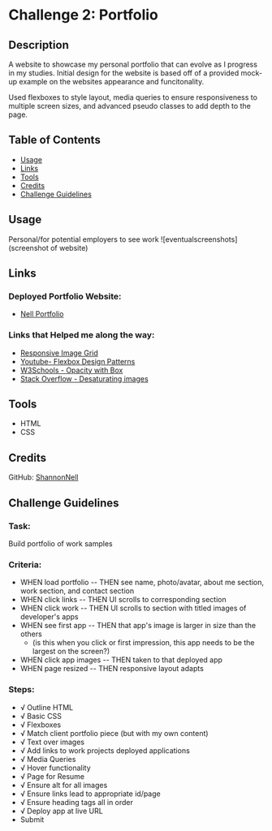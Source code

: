 # Challenge 2: Portfolio

## Description
A website to showcase my personal portfolio that can evolve as I progress in my studies. Initial design for the website is based off of a provided mock-up example on the websites appearance and funcitonality.

Used flexboxes to style layout, media queries to ensure responsiveness to multiple screen sizes, and advanced pseudo classes to add depth to the page.

## Table of Contents

* [Usage](#usage)
* [Links](#links)
* [Tools](#tools)
* [Credits](#credits)
* [Challenge Guidelines](#challenge-guidelines)

## Usage
Personal/for potential employers to see work
![eventualscreenshots] (screenshot of website)

## Links

### Deployed Portfolio Website:
* [Nell Portfolio](https://shannonnell.github.io/UoT-coding-challenge2/)
### Links that Helped me along the way:
* [Responsive Image Grid](https://www.w3schools.com/howto/howto_css_image_grid_responsive.asp)
* [Youtube- Flexbox Design Patterns](https://www.youtube.com/watch?v=vQAvjof1oe4) 
* [W3Schools - Opacity with Box](https://www.w3schools.com/howto/tryit.asp?filename=tryhow_css_image_overlay_opacity)
* [Stack Overflow - Desaturating images](https://stackoverflow.com/questions/22994810/how-do-i-desaturate-and-saturate-an-image-using-css) 

## Tools
* HTML
* CSS

## Credits
GitHub: [ShannonNell](https://github.com/ShannonNell)

## Challenge Guidelines
### Task:
Build portfolio of work samples

### Criteria:
- WHEN load portfolio -- THEN see name, photo/avatar, about me section, work section, and contact section
- WHEN click links -- THEN UI scrolls to corresponding section
- WHEN click work -- THEN UI scrolls to section with titled images of developer's apps
- WHEN see first app -- THEN that app's image is larger in size than the others
    - (is this when you click or first impression, this app needs to be the largest on the screen?)
- WHEN click app images -- THEN taken to that deployed app
- WHEN page resized -- THEN responsive layout adapts

### Steps:
- √ Outline HTML
- √ Basic CSS
- √ Flexboxes
- √ Match client portfolio piece (but with my own content)
- √ Text over images
- √ Add links to work projects deployed applications
- √ Media Queries
- √ Hover functionality
- √ Page for Resume
- √ Ensure alt for all images
- √ Ensure links lead to appropriate id/page
- √ Ensure heading tags all in order
- √ Deploy app at live URL 
- Submit
 